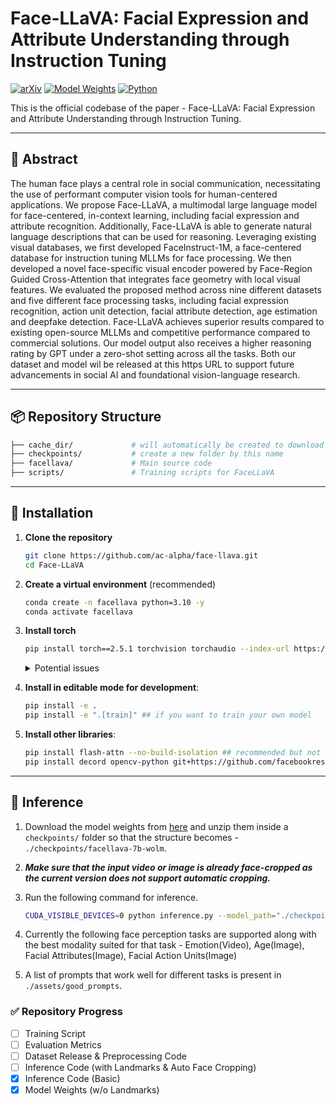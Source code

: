 # Face-LLaVA: Facial Expression and Attribute Understanding through Instruction Tuning

[![arXiv](https://img.shields.io/badge/arXiv-2305.00000v1-b31b1b.svg)](https://arxiv.org/abs/2504.07198)
[![Model Weights](https://img.shields.io/badge/Download-Model%20Weights-green)]()
[![Python](https://img.shields.io/badge/Python-3.10+-blue.svg)](https://www.python.org/)

This is the official codebase of the paper - Face-LLaVA: Facial Expression and Attribute Understanding through Instruction Tuning. 

---

## 🧾 Abstract

The human face plays a central role in social communication, necessitating the use of performant computer vision tools for human-centered applications. We propose Face-LLaVA, a multimodal large language model for face-centered, in-context learning, including facial expression and attribute recognition. Additionally, Face-LLaVA is able to generate natural language descriptions that can be used for reasoning. Leveraging existing visual databases, we first developed FaceInstruct-1M, a face-centered database for instruction tuning MLLMs for face processing. We then developed a novel face-specific visual encoder powered by Face-Region Guided Cross-Attention that integrates face geometry with local visual features. We evaluated the proposed method across nine different datasets and five different face processing tasks, including facial expression recognition, action unit detection, facial attribute detection, age estimation and deepfake detection. Face-LLaVA achieves superior results compared to existing open-source MLLMs and competitive performance compared to commercial solutions. Our model output also receives a higher reasoning rating by GPT under a zero-shot setting across all the tasks. Both our dataset and model wil be released at this https URL to support future advancements in social AI and foundational vision-language research.

---

## 📦 Repository Structure

```bash
├── cache_dir/             # will automatically be created to download LanguageBind image and video models from huggingface
├── checkpoints/           # create a new folder by this name
├── facellava/             # Main source code
├── scripts/               # Training scripts for FaceLLaVA

```

---

## 🔧 Installation

1. **Clone the repository**
    ```bash
    git clone https://github.com/ac-alpha/face-llava.git
    cd Face-LLaVA
    ```

2. **Create a virtual environment** (recommended)
    ```bash
    conda create -n facellava python=3.10 -y
    conda activate facellava
    ```

3. **Install torch**
    ```bash
    pip install torch==2.5.1 torchvision torchaudio --index-url https://download.pytorch.org/whl/cu121
    ```

    <details>
    <summary>Potential issues</summary>

    - You might want to download PyTorch for a different version of CUDA. We download it for CUDA-12.1 but we have tested it on a machine with CUDA-12.2 as well. However, you might need to change this depending on your machine.
    - Based on the above, you might also have to upgrade/downgrade torch. 
    
    </details>
    

4. **Install in editable mode for development**:
    ```bash
    pip install -e .
    pip install -e ".[train]" ## if you want to train your own model
    ```

5. **Install other libraries**:
    ```bash
    pip install flash-attn --no-build-isolation ## recommended but not required
    pip install decord opencv-python git+https://github.com/facebookresearch/pytorchvideo.git@28fe037d212663c6a24f373b94cc5d478c8c1a1d
    ```


---

## 🎯 Inference

1. Download the model weights from [here]() and unzip them inside a `checkpoints/` folder so that the structure becomes - `./checkpoints/facellava-7b-wolm`.

2. ***Make sure that the input video or image is already face-cropped as the current version does not support automatic cropping.***

3. Run the following command for inference.

    ```bash
    CUDA_VISIBLE_DEVICES=0 python inference.py --model_path="./checkpoints/facellava-7b-wolm" --file_path="your_file_path_to_png_or_mp4" --prompt="What are the facial attributes in the given image."
    ```

4. Currently the following face perception tasks are supported along with the best modality suited for that task - Emotion(Video), Age(Image), Facial Attributes(Image), Facial Action Units(Image)

5. A list of prompts that work well for different tasks is present in `./assets/good_prompts`.

### ✅ Repository Progress

- [ ] Training Script
- [ ] Evaluation Metrics
- [ ] Dataset Release & Preprocessing Code
- [ ] Inference Code (with Landmarks & Auto Face Cropping)
- [x] Inference Code (Basic)
- [x] Model Weights (w/o Landmarks)
